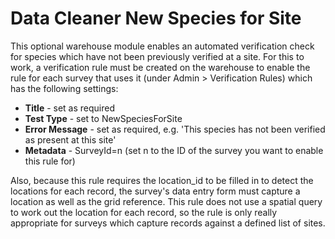 # Data Cleaner New Species for Site #

This optional warehouse module enables an automated verification check for species which have not been previously verified at a site. For this to work, a verification rule must be created on the warehouse to enable the rule for each survey that uses it (under Admin > Verification Rules) which has the following settings:
  * **Title** - set as required
  * **Test Type** - set to NewSpeciesForSite
  * **Error Message** - set as required, e.g. 'This species has not been verified as present at this site'
  * **Metadata** - SurveyId=n (set n to the ID of the survey you want to enable this rule for)

Also, because this rule requires the location\_id to be filled in to detect the locations for each record, the survey's data entry form must capture a location as well as the grid reference. This rule does not use a spatial query to work out the location for each record, so the rule is only really appropriate for surveys which capture records against a defined list of sites.